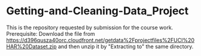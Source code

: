 Getting-and-Cleaning-Data_Project
=================================

This is the repository requested by submission for the course work. 
Prerequisite:
Download the file from https://d396qusza40orc.cloudfront.net/getdata%2Fprojectfiles%2FUCI%20HAR%20Dataset.zip and then unzip it by "Extracting to" the same directory.

